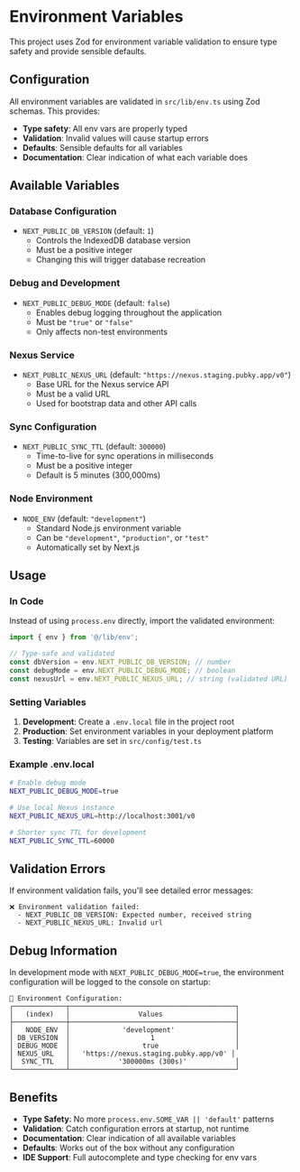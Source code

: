 # Environment Variables

This project uses Zod for environment variable validation to ensure type safety and provide sensible defaults.

## Configuration

All environment variables are validated in `src/lib/env.ts` using Zod schemas. This provides:

- **Type safety**: All env vars are properly typed
- **Validation**: Invalid values will cause startup errors
- **Defaults**: Sensible defaults for all variables
- **Documentation**: Clear indication of what each variable does

## Available Variables

### Database Configuration

- `NEXT_PUBLIC_DB_VERSION` (default: `1`)
  - Controls the IndexedDB database version
  - Must be a positive integer
  - Changing this will trigger database recreation

### Debug and Development

- `NEXT_PUBLIC_DEBUG_MODE` (default: `false`)
  - Enables debug logging throughout the application
  - Must be `"true"` or `"false"`
  - Only affects non-test environments

### Nexus Service

- `NEXT_PUBLIC_NEXUS_URL` (default: `"https://nexus.staging.pubky.app/v0"`)
  - Base URL for the Nexus service API
  - Must be a valid URL
  - Used for bootstrap data and other API calls

### Sync Configuration

- `NEXT_PUBLIC_SYNC_TTL` (default: `300000`)
  - Time-to-live for sync operations in milliseconds
  - Must be a positive integer
  - Default is 5 minutes (300,000ms)

### Node Environment

- `NODE_ENV` (default: `"development"`)
  - Standard Node.js environment variable
  - Can be `"development"`, `"production"`, or `"test"`
  - Automatically set by Next.js

## Usage

### In Code

Instead of using `process.env` directly, import the validated environment:

```typescript
import { env } from '@/lib/env';

// Type-safe and validated
const dbVersion = env.NEXT_PUBLIC_DB_VERSION; // number
const debugMode = env.NEXT_PUBLIC_DEBUG_MODE; // boolean
const nexusUrl = env.NEXT_PUBLIC_NEXUS_URL; // string (validated URL)
```

### Setting Variables

1. **Development**: Create a `.env.local` file in the project root
2. **Production**: Set environment variables in your deployment platform
3. **Testing**: Variables are set in `src/config/test.ts`

### Example .env.local

```bash
# Enable debug mode
NEXT_PUBLIC_DEBUG_MODE=true

# Use local Nexus instance
NEXT_PUBLIC_NEXUS_URL=http://localhost:3001/v0

# Shorter sync TTL for development
NEXT_PUBLIC_SYNC_TTL=60000
```

## Validation Errors

If environment validation fails, you'll see detailed error messages:

```
❌ Environment validation failed:
  - NEXT_PUBLIC_DB_VERSION: Expected number, received string
  - NEXT_PUBLIC_NEXUS_URL: Invalid url
```

## Debug Information

In development mode with `NEXT_PUBLIC_DEBUG_MODE=true`, the environment configuration will be logged to the console on startup:

```
🔧 Environment Configuration:
┌─────────────┬─────────────────────────────────────────┐
│   (index)   │                 Values                  │
├─────────────┼─────────────────────────────────────────┤
│   NODE_ENV  │             'development'               │
│ DB_VERSION  │                    1                    │
│ DEBUG_MODE  │                  true                   │
│ NEXUS_URL   │   'https://nexus.staging.pubky.app/v0' │
│  SYNC_TTL   │            '300000ms (300s)'            │
└─────────────┴─────────────────────────────────────────┘
```

## Benefits

- **Type Safety**: No more `process.env.SOME_VAR || 'default'` patterns
- **Validation**: Catch configuration errors at startup, not runtime
- **Documentation**: Clear indication of all available variables
- **Defaults**: Works out of the box without any configuration
- **IDE Support**: Full autocomplete and type checking for env vars
